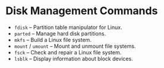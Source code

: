 
# Disk Management Commands

- `fdisk` – Partition table manipulator for Linux.
- `parted` – Manage hard disk partitions.
- `mkfs` – Build a Linux file system.
- `mount` / `umount` – Mount and unmount file systems.
- `fsck` – Check and repair a Linux file system.
- `lsblk` – Display information about block devices.
    
